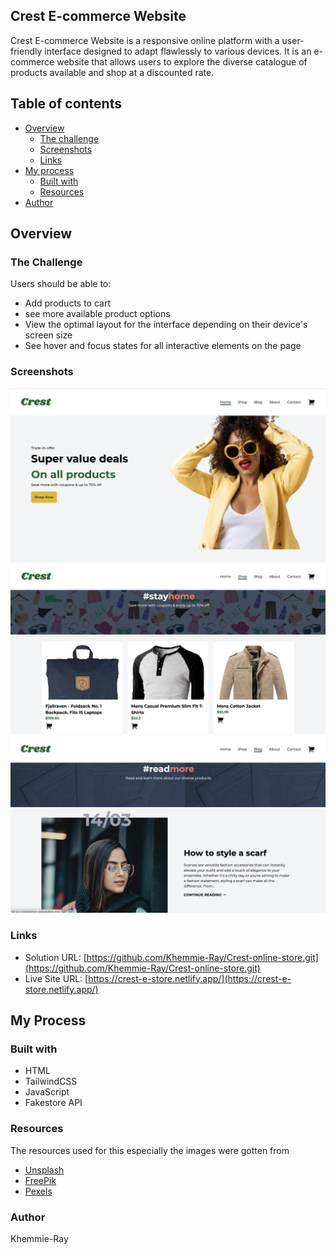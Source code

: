 ## Crest E-commerce Website

Crest E-commerce Website is a responsive online platform with a user-friendly interface designed to adapt flawlessly to various devices. It is an e-commerce website that allows users to explore the diverse catalogue of products available and shop at a discounted rate.

## Table of contents

- [Overview](#overview)
  - [The challenge](#the-challenge)
  - [Screenshots](#screenshot)
  - [Links](#links)
- [My process](#my-process)
  - [Built with](#built-with)
  - [Resources](#useful-resources)
- [Author](#author)

## Overview

### The Challenge

Users should be able to:

- Add products to cart
- see more available product options
- View the optimal layout for the interface depending on their device's screen size
- See hover and focus states for all interactive elements on the page

### Screenshots

![Screenshot](./assets/screenshot1.png)
![Screenshot](./assets/screenshot2.png)
![Screenshot](./assets/screenshot3.png)

### Links

- Solution URL: [https://github.com/Khemmie-Ray/Crest-online-store.git](https://github.com/Khemmie-Ray/Crest-online-store.git)
- Live Site URL: [https://crest-e-store.netlify.app/](https://crest-e-store.netlify.app/)

## My Process

### Built with

* HTML
* TailwindCSS
* JavaScript
* Fakestore API


### Resources

The resources used for this especially the images were gotten from

* [Unsplash](https://unsplash.com/)
* [FreePik](https://www.freepik.com/)
* [Pexels](https://www.pexels.com/)

### Author

Khemmie-Ray